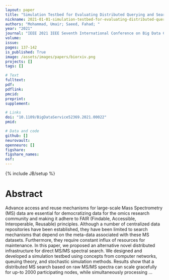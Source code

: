 ```yaml
---
layout: paper
title: "Simulation Testbed for Evaluating Distributed Querying and Searching of Mass Spectrometry Big Data in a Network-based Infrastructure"
nickname: 2021-01-01-simulation-testbed-for-evaluating-distributed-querying-and-searching-of-mass-spectrometry-big-data-in-a-network-based-infrastructure
authors: "Mohammad, Umair; Saeed, Fahad; "
year: "2021"
journal: "IEEE 2021 IEEE Seventh International Conference on Big Data Computing Service and Applications (BigDataService)"
volume: 
issue:
pages: 137-142
is_published: True
image: /assets/images/papers/biorxiv.png
projects: []
tags: []

# Text
fulltext:
pdf:
pdflink:
pmcid:
preprint: 
supplement:

# Links
doi: "10.1109/BigDataService52369.2021.00022"
pmid:

# Data and code
github: []
neurovault:
openneuro: []
figshare:
figshare_names:
osf:
---
```

{% include JB/setup %}

# Abstract

Advance access and reuse mechanisms for large-scale Mass Spectrometry (MS) data are essential for democratizing data for the omics research community and making it adhere to FAIR (Findable, Accessible, Interoperable, Reusable) principles. Although a number of centralized data repositories have been established, they have been limited to search mechanisms that depend on the meta-data associated with these MS datasets. Furthermore, they require constant influx of resources for maintenance. In this paper, we proposed an alternative novel distributed infrastructure for direct MS/MS spectral search. We designed and developed a simulation testbed using concepts from computer networks, queuing theory, and stochastic simulation methods. Results show that a distributed MS search based on raw MS/MS spectra can scale gracefully for up-to 2000 participating nodes, while simultaneously processing …
